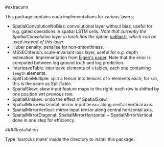 #extracunn

This package contains cuda implementations for various layers:
* SpatialConvolutionNoBias: convolutional layer without bias, useful for e.g. gated operations in spatial LSTM cells. <i>Note that currently the SpatialConvolution layer in torch has the option [noBias()](https://github.com/torch/nn/blob/master/SpatialConvolution.lua#L28), which can be used instead of this layer.</i>
* Huber penalty: penalise for non-smoothness.
* MSSECriterion: scale-invariant loss layer, useful for e.g. depth estimation. Implementation from [Eigen's paper](http://arxiv.org/pdf/1411.4734v4.pdf). Note that the error is computed between log ground truth and log prediction.
* InterleaveTable: interleave elements of `n` tables, each one containing `length` elements.
* SplitTableMultiple: split a tensor into tensors of `k` elements each; for `k=1`, this is the same as SplitTable.
* SpatialSkew: skew input feature maps to the right; each row is shifted by one position wrt previous row.
* SpatialUnskew: undo the effect of SpatialSkew.
* SpatialMirrorHorizontal: mirror input tensor along central vertical axis.
* SpatialMirrorVertical: mirror input tensor along central horizontal axis.
* SpatialMirrorDiagonal: SpatialMirrorHorizontal + SpatialMirrorVertical done in one step for efficiency. 

####Installation

Type 'luarocks make' inside the directory to install this package.
